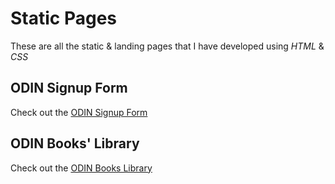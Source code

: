 # Static Pages
These are all the static & landing pages that I have developed using _HTML_ & _CSS_

## ODIN Signup Form
Check out the [ODIN Signup Form](./Oddin-signup-form/signup-oddin.html)

## ODIN Books' Library
Check out the [ODIN Books Library](https://codepen.io/abdullahkalim216/pen/abgWaMy)